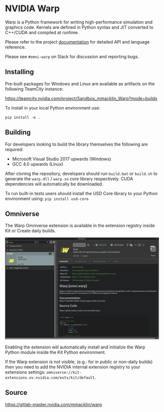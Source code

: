 # NVIDIA Warp

Warp is a Python framework for writing high-performance simulation and graphics code. Kernels are defined in Python syntax and JIT converted to C++/CUDA and compiled at runtime.

Please refer to the project [documentation](https://mmacklin.gitlab-master-pages.nvidia.com/warp/) for detailed API and language reference.

Please see `#omni-warp` on Slack for discussion and reporting bugs.

## Installing

Pre-built packages for Windows and Linux are available as artifacts on the following TeamCity instance:

https://teamcity.nvidia.com/project/Sandbox_mmacklin_Warp?mode=builds

To install in your local Python environment use:

    pip install -e .

## Building

For developers looking to build the library themselves the following are required:

* Microsoft Visual Studio 2017 upwards (Windows)
* GCC 4.0 upwards (Linux)

After cloning the repository, developers should run `build.bat` or `build.sh` to generate the `warp.dll` / `warp.so` core library respectively. CUDA dependencies will automatically be downloaded.

To run built-in tests users should install the USD Core library to your Python environment using: ``pip install usd-core``

## Omniverse

The Warp Omniverse extension is available in the extension registry inside Kit or Create daily builds. 

![](./docs/img/omniverse.png)

Enabling the extension will automatically install and initialize the Warp Python module inside the Kit Python environment.

If the Warp extension is not visible, (e.g.: for in public or non-daily builds) then you need to add the NVIDIA internal extension registry to your extensions settings: `omniverse://kit-extensions.ov.nvidia.com/exts/kit/default`.

## Source

https://gitlab-master.nvidia.com/mmacklin/warp


